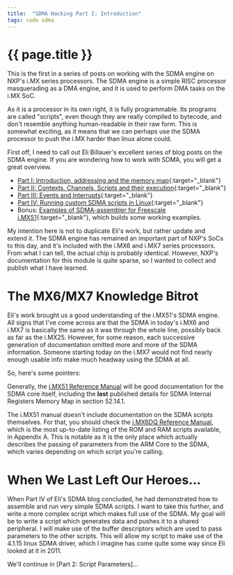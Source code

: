 ```yaml
---
title:  "SDMA Hacking Part I: Introduction"
tags: code sdma
---
```

# {{ page.title }}
This is the first in a series of posts on working with the SDMA engine on NXP's i.MX series processors.  The SDMA engine is a simple RISC processor masquerading as a DMA engine, and it is used to perform DMA tasks on the i.MX SoC.

As it is a processor in its own right, it is fully programmable.  Its programs are called "scripts", even though they are really compiled to bytecode, and don't resemble anything human-readable in their raw form.  This is somewhat exciting, as it means that we can perhaps use the SDMA processor to push the i.MX harder than linux alone could.

First off, I need to call out Eli Billauer's excellent series of blog posts on the SDMA engine.  If you are wondering how to work with SDMA, you will get a great overview.
- [Part I: Introduction, addressing and the memory map](http://billauer.co.il/blog/2011/10/imx-sdma-howto-memory-map/){:target="_blank"}
- [Part II: Contexts, Channels, Scripts and their execution](http://billauer.co.il/blog/2011/10/imx-sdma-howto-channels-scripts/){:target="_blank"}
- [Part III: Events and Interrupts](http://billauer.co.il/blog/2011/10/imx-sdma-howto-events-interrupts/){:target="_blank"}
- [Part IV: Running custom SDMA scripts in Linux](http://billauer.co.il/blog/2011/10/imx-sdma-howto-assembler-linux/){:target="_blank"}
- Bonus: [Examples of SDMA-assembler for Freescale i.MX51](http://billauer.co.il/blog/2011/11/imx-sdma-assembler-example/){:target="_blank"}, which builds some working examples.

My intention here is not to duplicate Eli's work, but rather update and extend it.  The SDMA engine has remained an important part of NXP's SoCs to this day, and it's included with the i.MX6 and i.MX7 series processors.  From what I can tell, the actual chip is probably identical.  However, NXP's documentation for this module is quite sparse, so I wanted to collect and publish what I have learned.

# The MX6/MX7 Knowledge Bitrot

Eli's work brought us a good understanding of the i.MX51's SDMA engine.  All signs that I've come across are that the SDMA in today's i.MX6 and i.MX7 is basically the same as it was through the whole line, possibly back as far as the i.MX25.  However, for some reason, each successive generation of documentation omitted more and more of the SDMA information.  Someone starting today on the i.MX7 would not find nearly enough usable info make much headway using the SDMA at all.

So, here's some pointers:

Generally, the [i.MX51 Reference Manual](http://www.nxp.com/assets/documents/data/en/reference-manuals/MCIMX51RM.pdf) will be good documentation for the SDMA core itself, including the **last** published details for SDMA Internal Registers Memory Map in section 52.14.1.

The i.MX51 manual doesn't include documentation on the SDMA scripts themselves.  For that, you should check the [i.MX6DQ Reference Manual](http://cache.freescale.com/files/32bit/doc/ref_manual/IMX6DQRM.pdf), which is the most up-to-date listing of the ROM and RAM scripts available, in Appendix A.  This is notable as it is the only place which actually describes the passing of parameters from the ARM Core to the SDMA, which varies depending on which script you're calling.

# When We Last Left Our Heroes...

When Part IV of Eli's SDMA blog concluded, he had demonstrated how to assemble and run very simple SDMA scripts.  I want to take this further, and write a more complex script which makes full use of the SDMA.  My goal will be to write a script which generates data and pushes it to a shared peripheral.  I will make use of the buffer descriptors which are used to pass parameters to the other scripts.  This will allow my script to make use of the 4.1.15 linux SDMA driver, which I imagine has come quite some way since Eli looked at it in 2011.

We'll continue in [Part 2: Script Parameters]...

